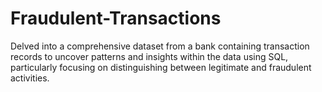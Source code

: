 # Fraudulent-Transactions
Delved into a comprehensive dataset from a bank containing transaction records to uncover patterns and insights within the data using SQL, particularly focusing on distinguishing between legitimate and fraudulent activities.
